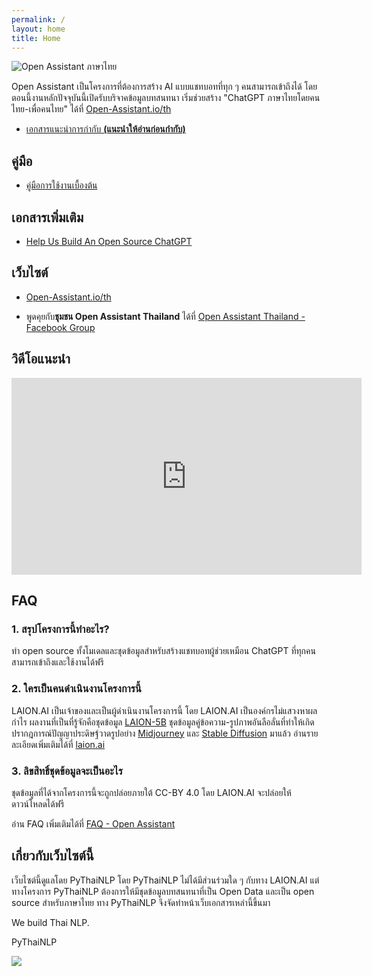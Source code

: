 ```yaml
---
permalink: /
layout: home
title: Home
---
```


![Open Assistant ภาษาไทย](https://i.imgur.com/vLFFYdV.png)

Open Assistant เป็นโครงการที่ต้องการสร้าง AI แบบแชทบอทที่ทุก ๆ คนสามารถเข้าถึงได้ โดยตอนนี้งานหลักปัจจุบันนี้เปิดรับบริจาคข้อมูลบทสนทนา เริ่มช่วยสร้าง "ChatGPT ภาษาไทยโดยคนไทย-เพื่อคนไทย" ได้ที่ [Open-Assistant.io/th](https://open-assistant.io/th)

- [เอกสารแนะนำการกำกับ **(แนะนำให้อ่านก่อนกำกับ)**](./guidelines)

## คู่มือ

- [คู่มือการใช้งานเบื้องต้น](./basic)

## เอกสารเพิ่มเติม

- [Help Us Build An Open Source ChatGPT](https://docs.google.com/document/d/1V3Td6btwSMkZIV22-bVKsa3Ct4odHgHjnK-BrcNJBWY/edit)

## เว็บไซต์ 

* [Open-Assistant.io/th](https://open-assistant.io/th)

* พูดคุยกับ**ชุมชน Open Assistant Thailand** ได้ที่ [Open Assistant Thailand - Facebook Group](https://www.facebook.com/groups/openassistantthailand)

## วิดีโอแนะนำ

<iframe width="560" height="315" src="https://www.youtube.com/embed/64Izfm24FKA" title="YouTube video player" frameborder="0" allow="accelerometer; autoplay; clipboard-write; encrypted-media; gyroscope; picture-in-picture; web-share" allowfullscreen></iframe>

## FAQ

### 1. สรุปโครงการนี้ทำอะไร?

ทำ open source ทั้งโมเดลและชุดข้อมูลสำหรับสร้างแชทบอทผู้ช่วยเหมือน ChatGPT ที่ทุกคนสามารถเข้าถึงและใช้งานได้ฟรี

### 2. ใครเป็นคนดำเนินงานโครงการนี้

LAION.AI เป็นเจ้าของและเป็นผู้ดำเนินงานโครงการนี้ โดย LAION.AI เป็นองค์กรไม่แสวงหาผลกำไร ผลงานที่เป็นที่รู้จักคือชุดข้อมูล [LAION-5B](https://laion.ai/blog/laion-5b/) ชุดข้อมูลคู่ข้อความ-รูปภาพอันลือลั่นที่ทำให้เกิดปรากฎการณ์ปัญญาประดิษฐ์วาดรูปอย่าง [Midjourney](https://midjourney.com/showcase/recent/) และ [Stable Diffusion](https://huggingface.co/spaces/stabilityai/stable-diffusion) มาแล้ว อ่านรายละเอียดเพิ่มเติมได้ที่ [laion.ai](https://laion.ai/)

### 3. ลิขสิทธิ์ชุดข้อมูลจะเป็นอะไร

ชุดข้อมูลที่ได้จากโครงการนี้จะถูกปล่อยภายใต้ CC-BY 4.0 โดย LAION.AI จะปล่อยให้ดาวน์โหลดได้ฟรี

อ่าน FAQ เพิ่มเติมได้ที่ [FAQ - Open Assistant](https://projects.laion.ai/Open-Assistant/docs/faq#can-i-download-the-data)


## เกี่ยวกับเว็บไซต์นี้

เว็บไซต์นี้ดูแลโดย PyThaiNLP โดย PyThaiNLP ไม่ได้มีส่วนร่วมใด ๆ กับทาง LAION.AI แต่ทางโครงการ PyThaiNLP ต้องการให้มีชุดข้อมูลบทสนทนาที่เป็น Open Data และเป็น open source สำหรับภาษาไทย ทาง PyThaiNLP จึงจัดทำหน้าเว็บเอกสารเหล่านี้ขึ้นมา


We build Thai NLP.

PyThaiNLP

![](https://i.imgur.com/68H1ghc.png)
